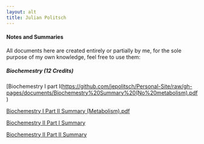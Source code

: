 ```yaml
---
layout: alt
title: Julian Politsch
---
```


#### Notes and Summaries
All documents here are created entirely or partially by me, for the sole purpose of my own knowledge, feel free to use them:

##### Biochemestry (12 Credits)
[Biochemestry I part I(https://github.com/jepolitsch/Personal-Site/raw/gh-pages/documents/Biochemestry%20Summary%20(No%20metabolism).pdf)

[Biochemestry I Part II Summary (Metabolism).pdf](https://github.com/jepolitsch/Personal-Site/raw/gh-pages/documents/Biochemestry%20Metabolism%20Outline.pdf)

[Biochemestry II Part I Summary](https://github.com/jepolitsch/Personal-Site/raw/gh-pages/documents/Biochemistry%20II%20Notes.pdf)

[Biochemestry II Part II Summary](https://github.com/jepolitsch/Personal-Site/raw/gh-pages/documents/Biochemestry%20II%20Exception%20II%20Notes.pdf)


